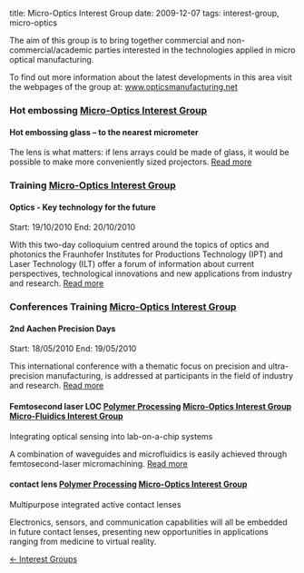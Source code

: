 title: Micro-Optics Interest Group
date: 2009-12-07 
tags: interest-group, micro-optics


The aim of this group is to bring together commercial and non-commercial/academic parties interested in the technologies applied in micro optical manufacturing.

To find out more information about the latest developments in this area visit the webpages of the group at: <a href="www.opticsmanufacturing.net">www.opticsmanufacturing.net</a>

### Hot embossing <a href="/node/16/16.html">Micro-Optics Interest Group</a> 

#### Hot embossing glass – to the nearest micrometer

The lens is what matters: if lens arrays could be made of glass, it would be possible to make more conveniently sized projectors. <a href="/content/Hot-embossing-glass-%E2%80%93-nearest-micrometer">Read more</a>

### Training <a href="/node/16/16.html">Micro-Optics Interest Group</a>     
   
#### Optics - Key technology for the future
Start: 19/10/2010  End: 20/10/2010

With this two-day colloquium centred around the topics of optics and photonics the Fraunhofer Institutes for Productions Technology (IPT) and Laser Technology (ILT) offer a forum of information about current perspectives, technological innovations and new applications from industry and research. <a href="/event/Optics-Key-technology-future">Read more</a>

### Conferences Training <a href="/node/16/16.html">Micro-Optics Interest Group</a> 

#### 2nd Aachen Precision Days
Start: 18/05/2010  End: 19/05/2010

This international conference with a thematic focus on precision and ultra-precision manufacturing, is addressed at participants in the field of industry and research. <a href="/event/2nd-Aachen-Precision-Days">Read more</a>


#### Femtosecond laser LOC <a href="/node/15/15.html">Polymer Processing</a> <a href="/node/16/16.html">Micro-Optics Interest Group</a> <a href="/interest-group/Micro-Fluidics-Interest-Group">Micro-Fluidics Interest Group</a>

Integrating optical sensing into lab-on-a-chip systems

A combination of waveguides and microfluidics is easily achieved through femtosecond-laser micromachining. <a href="/content/Integrating-optical-sensing-lab-chip-systems">Read more</a>

#### contact lens <a href="/node/15/15.html">Polymer Processing</a> <a href="/node/16/16.html">Micro-Optics Interest Group</a>

Multipurpose integrated active contact lenses

Electronics, sensors, and communication capabilities will all be embedded in future contact lenses, presenting new opportunities in applications ranging from medicine to virtual reality.

[&larr; Interest Groups](/interest-groups.html)